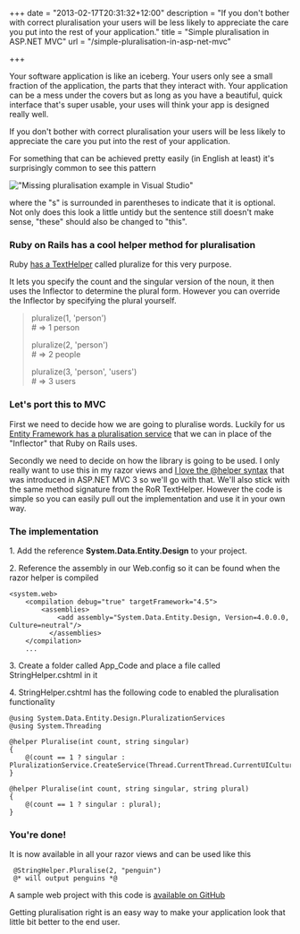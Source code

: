 +++
date = "2013-02-17T20:31:32+12:00"
description = "If you don't bother with correct pluralisation your users will be less likely to appreciate the care you put into the rest of your application."
title = "Simple pluralisation in ASP.NET MVC"
url = "/simple-pluralisation-in-asp-net-mvc"

+++

Your software application is like an iceberg. Your users only see a small fraction of the application, the parts that they interact with. Your application can be a mess under the covers but as long as you have a beautiful, quick interface that's super usable, your uses will think your app is designed really well.

If you don't bother with correct pluralisation your users will be less likely to appreciate the care you put into the rest of your application.

For something that can be achieved pretty easily (in English at least) it's surprisingly common to see this pattern

!["Missing pluralisation example in Visual Studio"](/images/visual-studio-git-message.png)

where the "s" is surrounded in parentheses to indicate that it is optional. Not only does this look a little untidy but the sentence still doesn't make sense, "these" should also be changed to "this".

### Ruby on Rails has a cool helper method for pluralisation

Ruby [has a TextHelper](http://api.rubyonrails.org/classes/ActionView/Helpers/TextHelper.html#method-i-pluralize "ActionView::Helpers::TextHelper") called pluralize for this very purpose.

It lets you specify the count and the singular version of the noun, it then uses the Inflector to determine the plural form. However you can override the Inflector by specifying the plural yourself.

> pluralize(1, 'person') <br />
> \# => 1 person
>
> pluralize(2, 'person') <br />
> \# => 2 people
>
> pluralize(3, 'person', 'users') <br />
> \# => 3 users

### Let's port this to MVC

First we need to decide how we are going to pluralise words. Luckily for us [Entity Framework has a pluralisation service](http://www.hanselman.com/blog/FunWithNounPluralizationLibrariesAndTheNETFramework.aspx "Fun with Noun Pluralization libraries and the .NET Framework - Scott Hanselman") that we can in place of the "Inflector" that Ruby on Rails uses.

Secondly we need to decide on how the library is going to be used. I only really want to use this in my razor views and [I love the @helper syntax](http://weblogs.asp.net/scottgu/archive/2011/05/12/asp-net-mvc-3-and-the-helper-syntax-within-razor.aspx "ASP.NET MVC 3 and the @helper syntax within Razor - ScottGu's Blog") that was introduced in ASP.NET MVC 3 so we'll go with that. We'll also stick with the same method signature from the RoR TextHelper. However the code is simple so you can easily pull out the implementation and use it in your own way.

### The implementation

1\. Add the reference **System.Data.Entity.Design** to your project.

2\. Reference the assembly in our Web.config so it can be found when the razor helper is compiled

    <system.web>
        <compilation debug="true" targetFramework="4.5">
            <assemblies>
                <add assembly="System.Data.Entity.Design, Version=4.0.0.0, Culture=neutral"/>
              </assemblies>
        </compilation>
        ...

3\. Create a folder called App_Code and place a file called StringHelper.cshtml in it

4\. StringHelper.cshtml has the following code to enabled the pluralisation functionality

    @using System.Data.Entity.Design.PluralizationServices
    @using System.Threading

    @helper Pluralise(int count, string singular)
    {
        @(count == 1 ? singular : PluralizationService.CreateService(Thread.CurrentThread.CurrentUICulture).Pluralize(singular));
    }

    @helper Pluralise(int count, string singular, string plural)
    {
        @(count == 1 ? singular : plural);
    }

### You're done! 

It is now available in all your razor views and can be used like this

     @StringHelper.Pluralise(2, "penguin") 
     @* will output penguins *@

A sample web project with this code is [available on GitHub](https://github.com/myquay/Chq.PluralisationSample "myquay/Chq.PluralisationSample · GitHub")

Getting pluralisation right is an easy way to make your application look that little bit better to the end user.